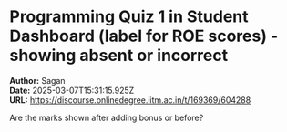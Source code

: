 # Programming Quiz 1 in Student Dashboard (label for ROE scores) - showing absent or incorrect

**Author:** Sagan  
**Date:** 2025-03-07T15:31:15.925Z  
**URL:** https://discourse.onlinedegree.iitm.ac.in/t/169369/604288

Are the marks shown after adding bonus or before?
